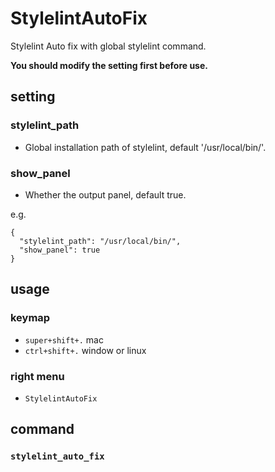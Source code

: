 # StylelintAutoFix

Stylelint Auto fix with global stylelint command.

**You should modify the setting first before use.**

## setting

### stylelint_path

- Global installation path of stylelint, default '/usr/local/bin/'.

### show_panel

- Whether the output panel, default true.

e.g.

```
{
  "stylelint_path": "/usr/local/bin/",
  "show_panel": true
}
```

## usage

### keymap

- `super+shift+.` mac
- `ctrl+shift+.` window or linux

### right menu

- `StylelintAutoFix`

## command

### `stylelint_auto_fix`
